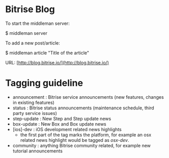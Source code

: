 Bitrise Blog
=============

To start the middleman server:

  $ middleman server

To add a new post/article:

  $ middleman article "Title of the article"

URL: [http://blog.bitrise.io/](http://blog.bitrise.io/)

# Tagging guideline

* announcement : Bitrise service announcements (new features, changes in existing features)
* status : Bitrise status announcements (maintenance schedule, third party service issues)
* step-update : New Step and Step update news
* box-update : New Box and Box update news
* [ios]-dev : iOS development related news highlights
  * the first part of the tag marks the platform, for example an osx related news highlight would be
    tagged as *osx-dev*.
* community : anything Bitrise community related, for example new tutorial announcements
